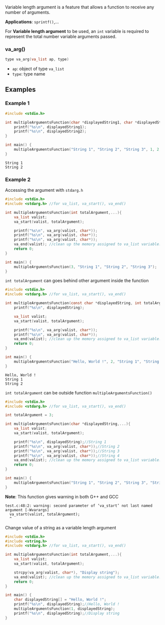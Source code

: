 Variable length argument is a feature that allows a function to receive any number of arguments. 

**Applications**: ``sprintf()``,...

For **Variable length argument** to be used, an ``int`` variable is required to represent the total number variable arguments passed.

### va_arg()

```c
type va_arg(va_list ap, type)
```

* ``ap``:  object of type ``va_list``
* ``type``: type name

## Examples

### Example 1

```c
#include <stdio.h>

int multipleArgumentsFunction(char *displayedString1, char *displayedString2,...){
	printf("%s\n", displayedString1);
	printf("%s\n", displayedString2);
}

int main() {
	multipleArgumentsFunction("String 1", "String 2", "String 3", 1, 2, 3);
}   
```
```
String 1
String 2
```
### Example 2

Accessing the argument with ``stdarg.h``

```c
#include <stdio.h>
#include <stdarg.h> //for va_list, va_start(), va_end()

int multipleArgumentsFunction(int totalArgument,...){
	va_list valist;
	va_start(valist, totalArgument);

	printf("%s\n", va_arg(valist, char*));
	printf("%s\n", va_arg(valist, char*));
	printf("%s\n", va_arg(valist, char*));
	va_end(valist); //clean up the memory assigned to va_list variable.
	return 0;
}

int main() {
	multipleArgumentsFunction(3, "String 1", "String 2", "String 3");
}  
```

``int totalArgument`` can goes behind other argument inside the function

```c
#include <stdio.h>
#include <stdarg.h> //for va_list, va_start(), va_end()

int multipleArgumentsFunction(const char *displayedString, int totalArgument,...){
	printf("%s\n", displayedString);

	va_list valist;
	va_start(valist, totalArgument);

	printf("%s\n", va_arg(valist, char*));
	printf("%s\n", va_arg(valist, char*));
	va_end(valist); //clean up the memory assigned to va_list variable.
	return 0;
}

int main() {
	multipleArgumentsFunction("Hello, World !", 2, "String 1", "String 2");
} 
```
```
Hello, World !
String 1
String 2
```

``int totalArgument`` can be outside function ``multipleArgumentsFunction()``

```c
#include <stdio.h>
#include <stdarg.h> //for va_list, va_start(), va_end()

int totalArgument = 3;

int multipleArgumentsFunction(char *displayedString,...){
	va_list valist;
	va_start(valist, totalArgument);

	printf("%s\n", displayedString);//String 1
	printf("%s\n", va_arg(valist, char*));//String 2
	printf("%s\n", va_arg(valist, char*));//String 3
	printf("%s\n", va_arg(valist, char*));//String 4
	va_end(valist); //clean up the memory assigned to va_list variable.
	return 0;
}

int main() {
	multipleArgumentsFunction("String 1", "String 2", "String 3", "String 4");
} 
```

**Note**: This function gives warning in both G++ and GCC

```
test.c:48:2: warning: second parameter of ‘va_start’ not last named argument [-Wvarargs]
  va_start(valist, totalArgument);
  ^
```

Change value of a string as a variable length argument

```c
#include <stdio.h>
#include <string.h>
#include <stdarg.h> //for va_list, va_start(), va_end()

int multipleArgumentsFunction(int totalArgument,...){
	va_list valist;
	va_start(valist, totalArgument);

	strcpy(va_arg(valist, char*), "Display string");
	va_end(valist); //clean up the memory assigned to va_list variable.
	return 0;
}

int main() {
	char displayedString[] = "Hello, World !";
	printf("%s\n", displayedString);//Hello, World !
	multipleArgumentsFunction(1, displayedString);
	printf("%s\n", displayedString);//Display string
} 
```